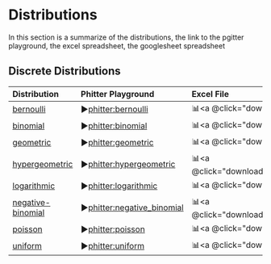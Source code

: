 # Distributions

In this section is a summarize of the distributions, the link to the pgitter playground, the excel spreadsheet, the googlesheet spreadsheet

## Discrete Distributions

| Distribution                                                                   | Phitter Playground                                                                           | Excel File                                                                      | Google Sheets Files                                                                                           |
|:-------------------------------------------------------------------------------|:---------------------------------------------------------------------------------------------|:--------------------------------------------------------------------------------|:--------------------------------------------------------------------------------------------------------------|
| [bernoulli](/documentation/distributions/discrete/bernoulli)                 | ▶️[phitter:bernoulli](https://phitter.io/distributions/discrete/bernoulli)                 | 📊<a @click="downloadExcelFile('bernoulli')">bernoulli.xlsx</a>                 | 🌐[gs:bernoulli](https://docs.google.com/spreadsheets/d/1sWJZYZWW8cVLFXYV-fb3Lq4y2YgWzgTGWHfhIJ0zM5c)         |
| [binomial](/documentation/distributions/discrete/binomial)                   | ▶️[phitter:binomial](https://phitter.io/distributions/discrete/binomial)                   | 📊<a @click="downloadExcelFile('binomial')">binomial.xlsx</a>                   | 🌐[gs:binomial](https://docs.google.com/spreadsheets/d/1bPOiZVUhjLMmbFqVjWMqg1NzTvsZxVIw95fi5hIhkn0)          |
| [geometric](/documentation/distributions/discrete/geometric)                 | ▶️[phitter:geometric](https://phitter.io/distributions/discrete/geometric)                 | 📊<a @click="downloadExcelFile('geometric')">geometric.xlsx</a>                 | 🌐[gs:geometric](https://docs.google.com/spreadsheets/d/1cEU6n8UxpJ_Had6WfFnAXZ2FcaLGYu8g5srQ_iEfjgg)         |
| [hypergeometric](/documentation/distributions/discrete/hypergeometric)       | ▶️[phitter:hypergeometric](https://phitter.io/distributions/discrete/hypergeometric)       | 📊<a @click="downloadExcelFile('hypergeometric')">hypergeometric.xlsx</a>       | 🌐[gs:hypergeometric](https://docs.google.com/spreadsheets/d/10xUqKVoFzUiukuYt6VFwlaetMDTdGulHQPEWl1rJiMA)    |
| [logarithmic](/documentation/distributions/discrete/logarithmic)             | ▶️[phitter:logarithmic](https://phitter.io/distributions/discrete/logarithmic)             | 📊<a @click="downloadExcelFile('logarithmic')">logarithmic.xlsx</a>             | 🌐[gs:logarithmic](https://docs.google.com/spreadsheets/d/1N-YXrSfOYkPKwerL5I1QmfxuwbZzVUzgBWTcKzcmLhE)       |
| [negative-binomial](/documentation/distributions/discrete/negative-binomial) | ▶️[phitter:negative_binomial](https://phitter.io/distributions/discrete/negative_binomial) | 📊<a @click="downloadExcelFile('negative_binomial')">negative_binomial.xlsx</a> | 🌐[gs:negative_binomial](https://docs.google.com/spreadsheets/d/1xmCWBiswdW5s7SIhwT2nrdQxLFAb6hw73iy52_nvjQE) |
| [poisson](/documentation/distributions/discrete/poisson)                     | ▶️[phitter:poisson](https://phitter.io/distributions/discrete/poisson)                     | 📊<a @click="downloadExcelFile('poisson')">poisson.xlsx</a>                     | 🌐[gs:poisson](https://docs.google.com/spreadsheets/d/1fwoe70JH5Ve6sETb7AwBdb4eep_h2DeGlpHIWcHeZA8)           |
| [uniform](/documentation/distributions/discrete/uniform)                     | ▶️[phitter:uniform](https://phitter.io/distributions/discrete/uniform)                     | 📊<a @click="downloadExcelFile('uniform')">uniform.xlsx</a>                     | 🌐[gs:uniform](https://docs.google.com/spreadsheets/d/1Ahl2ugOKkUCVWzzc_aNHwlA5Af4sHpTwqSiFIyYPsfM)           |

<script setup>
const downloadExcelFile = function(fileId) {
    const url = `https://raw.githubusercontent.com/phitterio/phitter-files/main/discrete/${fileId}.xlsx`;
    const link = document.createElement("a");
    link.href = url;
    link.setAttribute("download", `${fileId}.xlsx`);
    document.body.appendChild(link);
    link.click();
    document.body.removeChild(link);
};
</script>

<style module>
a {
  cursor: pointer;
}
</style>
